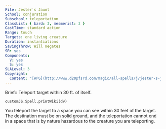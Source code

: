 ```yaml
---
File: Jester's Jaunt
School: conjuration
Subschool: teleportation
ClassList: { bard: 3, mesmerist: 3 }
CastTime: standard action
Range: touch
Targets: one living creature
Duration: instantiations
SavingThrow: Will negates
SR: yes
Components:
  V: yes
  S: yes
SLALevel: 3
Copyright:
  Content: "[APG](http://www.d20pfsrd.com/magic/all-spells/j/jester-s-jaunt)"
---
```

Brief:: Teleport target within 30 ft. of itself.

```dataviewjs
customJS.Spell.printWiki(dv)
```

You teleport the target to a space you can see within 30 feet of the target. The destination must be on solid ground, and the teleportation cannot end in a space that is by nature hazardous to the creature you are teleporting.
